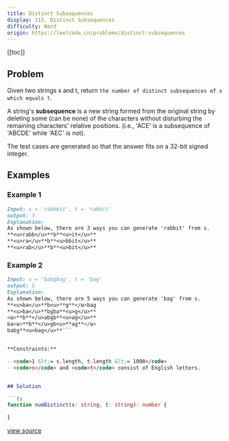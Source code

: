 ```yaml
---
title: Distinct Subsequences
display: 115. Distinct Subsequences
difficulty: Hard
origin: https://leetcode.cn/problems/distinct-subsequences
---
```


[[toc]]

## Problem

Given two strings s and t, return `the number of distinct subsequences of s which equals t`.

A string's **subsequence** is a new string formed from the original string by deleting some (can be none) of the characters without disturbing the remaining characters' relative positions. (i.e., 'ACE' is a subsequence of 'ABCDE' while 'AEC' is not).

The test cases are generated so that the answer fits on a 32-bit signed integer.

## Examples

### Example 1

```md
Input: s = 'rabbbit', t = 'rabbit'
output: 3
Explanation:
As shown below, there are 3 ways you can generate 'rabbit' from s.
**<u>rabb</u>**b**<u>it</u>**
**<u>ra</u>**b**<u>bbit</u>**
**<u>rab</u>**b**<u>bit</u>**
```

### Example 2

```md
Input: s = 'babgbag', t = 'bag'
output: 5
Explanation:
As shown below, there are 5 ways you can generate 'bag' from s.
**<u>ba</u>**b<u>**g**</u>bag
**<u>ba</u>**bgba**<u>g</u>**
<u>**b**</u>abgb**<u>ag</u>**
ba<u>**b**</u>gb<u>**ag**</u>
babg**<u>bag</u>**```


**Constraints:**

- <code>1 &lt;= s.length, t.length &lt;= 1000</code>
- <code>s</code> and <code>t</code> consist of English letters.


## Solution

```ts
function numDistinct(s: string, t: string): number {

}
```

[view source](https://leetcode.cn/problems/distinct-subsequences)
